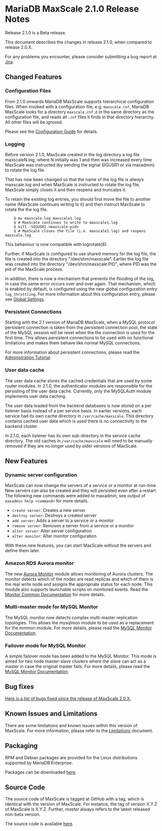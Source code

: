 # MariaDB MaxScale 2.1.0 Release Notes

Release 2.1.0 is a Beta release.

This document describes the changes in release 2.1.0, when compared to
release 2.0.X.

For any problems you encounter, please consider submitting a bug
report at [Jira](https://jira.mariadb.org).

## Changed Features

### Configuration Files

From 2.1.0 onwards MariaDB MaxScale supports hierarchical configuration
files. When invoked with a configuration file, e.g. `maxscale.cnf`, MariaDB
MaxScale looks for a directory `maxscale.cnf.d` in the same directory as the
configuration file, and reads all `.cnf` files it finds in that directory
hierarchy. All other files will be ignored.

Please see the
[Configuration Guide](../Getting-Started/Configuration-Guide.md#configuration)
for details.

### Logging

Before version 2.1.0, MaxScale created in the log directory a log file
maxscaleN.log, where N initially was 1 and then was increased every time
MaxScale was instructed (by sending the signal SIGUSR1 or via maxadmin)
to rotate the log file.

That has now been changed so that the name of the log file is *always*
maxscale.log and when MaxScale is instructed to rotate the log file,
MaxScale simply closes it and then reopens and truncates it.

To retain the existing log entries, you should first move the file to
another name (MaxScale continues writing to it) and then instruct
MaxScale to rotate the the log file.

```
    $ mv maxscale.log maxscale1.log
    $ # MaxScale continues to write to maxscale1.log
    $ kill -SIGUSR1 <maxscale-pid>
    $ # MaxScale closes the file (i.e. maxscale1.log) and reopens maxscale.log
```

This behaviour is now compatible with logrotate(8).

Further, if MaxScale is configured to use shared memory for the log file,
the file is created into the directory "/dev/shm/maxscale". Earlier the
log file was created into the directory "/dev/shm/maxscale.PID", where PID
was the pid of the MaxScale process.

In addition, there is now a mechanism that prevents the flooding of the log, in
case the same error occurs over and over again. That mechanism, which is enabled
by default, is configured using the new global configuration entry `log_throttling`.
For more information about this configuration entry, please see
[Global Settings](../Getting-Started/Configuration-Guide.md#global-settings).

### Persistent Connections

Starting with the 2.1 version of MariaDB MaxScale, when a MySQL protocol
persistent connection is taken from the persistent connection pool, the
state of the MySQL session will be reset when the the connection is used
for the first time. This allows persistent connections to be used with no
functional limitations and makes them behave like normal MySQL
connections.

For more information about persistent connections, please read the
[Administration Tutorial](../Tutorials/Administration-Tutorial.md).

### User data cache

The user data cache stores the cached credentials that are used by some router
modules. In 2.1.0, the authenticator modules are responsible for the persisting
of the user data cache. Currently, only the MySQLAuth module implements user
data caching.

The user data loaded from the backend databases is now stored on a per listener
basis instead of a per service basis. In earlier versions, each service had its own
cache directory in `/var/cache/maxscale`. This directory contains cached user
data which is used there is no connectivity to the backend cluster.

In 2.1.0, each listener has its own sub-directory in the service cache
directory. The old caches in `/var/cache/maxscale` will need to be manually
removed if they are no longer used by older versions of MaxScale.

## New Features

### Dynamic server configuration

MaxScale can now change the servers of a service or a monitor at run-time. New
servers can also be created and they will persisted even after a restart. The
following new commands were added to maxadmin, see output of `maxadmin help
<command>` for more details.

- `create server`: Creates a new server
- `destroy server`: Destroys a created server
- `add server`: Adds a server to a service or a monitor
- `remove server`: Removes a server from a service or a monitor
- `alter server`: Alter server configuration
- `alter monitor`: Alter monitor configuration

With these new features, you can start MaxScale without the servers and define
them later.

### Amazon RDS Aurora monitor

The new [Aurora Monitor](../Monitors/Aurora-Monitor.md) module allows monitoring
of Aurora clusters. The monitor detects which of the nodes are read replicas and
which of them is the real write node and assigns the appropriate status for each
node. This module also supports launchable scripts on monitored events. Read the
[Monitor Common Documentation](../Monitors/Monitor-Common.md) for more details.

### Multi-master mode for MySQL Monitor

The MySQL monitor now detects complex multi-master replication
topologies. This allows the mysqlmon module to be used as a replacement
for the mmmon module. For more details, please read the
[MySQL Monitor Documentation](../Monitors/MySQL-Monitor.md).

### Failover mode for MySQL Monitor

A simple failover mode has been added to the MySQL Monitor. This mode is
aimed for two node master-slave clusters where the slave can act as a
master in case the original master fails. For more details, please read
the [MySQL Monitor Documentation](../Monitors/MySQL-Monitor.md).

## Bug fixes

[Here is a list of bugs fixed since the release of MaxScale 2.0.X.](https://jira.mariadb.org/browse/MXS-739?jql=project%20%3D%20MXS%20AND%20issuetype%20%3D%20Bug%20AND%20resolution%20in%20(Fixed%2C%20Done)%20AND%20fixVersion%20%3D%202.0.0)


## Known Issues and Limitations

There are some limitations and known issues within this version of MaxScale.
For more information, please refer to the [Limitations](../About/Limitations.md) document.

## Packaging

RPM and Debian packages are provided for the Linux distributions supported
by MariaDB Enterprise.

Packages can be downloaded [here](https://mariadb.com/resources/downloads).

## Source Code

The source code of MaxScale is tagged at GitHub with a tag, which is identical
with the version of MaxScale. For instance, the tag of version X.Y.Z of MaxScale
is X.Y.Z. Further, *master* always refers to the latest released non-beta version.

The source code is available [here](https://github.com/mariadb-corporation/MaxScale).
